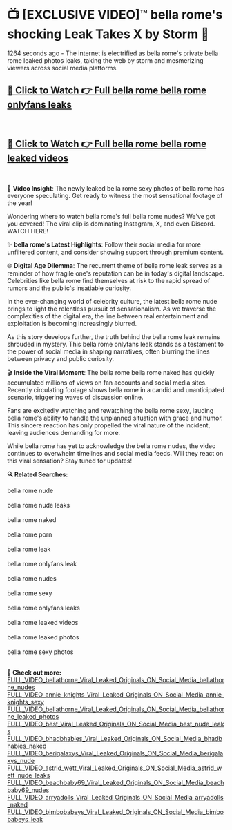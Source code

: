 # 📺 [EXCLUSIVE VIDEO]™ bella rome's shocking Leak Takes X by Storm 🚀

1264 seconds ago - The internet is electrified as bella rome's private bella rome leaked photos leaks, taking the web by storm and mesmerizing viewers across social media platforms.

<h2><a href="https://github-6l9.pages.dev/link1">🔗 Click to Watch 👉 Full bella rome bella rome onlyfans leaks</a></h2><br>
<h2><a href="https://github-6l9.pages.dev/link2">🔗 Click to Watch 👉 Full bella rome bella rome leaked videos</a></h2><br>

🎥 **Video Insight**: The newly leaked bella rome sexy photos of bella rome has everyone speculating. Get ready to witness the most sensational footage of the year!

Wondering where to watch bella rome's full bella rome nudes? We've got you covered! The viral clip is dominating Instagram, X, and even Discord. WATCH HERE!

✨ **bella rome's Latest Highlights**: Follow their social media for more unfiltered content, and consider showing support through premium content.

🌐 **Digital Age Dilemma**: The recurrent theme of bella rome leak serves as a reminder of how fragile one's reputation can be in today's digital landscape. Celebrities like bella rome find themselves at risk to the rapid spread of rumors and the public's insatiable curiosity.

In the ever-changing world of celebrity culture, the latest bella rome nude brings to light the relentless pursuit of sensationalism. As we traverse the complexities of the digital era, the line between real entertainment and exploitation is becoming increasingly blurred.

As this story develops further, the truth behind the bella rome leak remains shrouded in mystery. This bella rome onlyfans leak stands as a testament to the power of social media in shaping narratives, often blurring the lines between privacy and public curiosity.

🎬 **Inside the Viral Moment**: The bella rome bella rome naked has quickly accumulated millions of views on fan accounts and social media sites. Recently circulating footage shows bella rome in a candid and unanticipated scenario, triggering waves of discussion online.

Fans are excitedly watching and rewatching the bella rome sexy, lauding bella rome's ability to handle the unplanned situation with grace and humor. This sincere reaction has only propelled the viral nature of the incident, leaving audiences demanding for more.

While bella rome has yet to acknowledge the bella rome nudes, the video continues to overwhelm timelines and social media feeds. Will they react on this viral sensation? Stay tuned for updates!

<strong>🔍 Related Searches:</strong>

bella rome nude
<br><br>
bella rome nude leaks
<br><br>
bella rome naked
<br><br>
bella rome porn
<br><br>
bella rome leak
<br><br>
bella rome onlyfans leak
<br><br>
bella rome nudes
<br><br>
bella rome sexy
<br><br>
bella rome onlyfans leaks
<br><br>
bella rome leaked videos
<br><br>
bella rome leaked photos
<br><br>
bella rome sexy photos
<br><br>



<strong>🔗 Check out more:</strong><br>
<a href="./FULL_VIDEO_bellathorne_Viral_Leaked_Originals_ON_Social_Media_bellathorne_nudes.md">FULL_VIDEO_bellathorne_Viral_Leaked_Originals_ON_Social_Media_bellathorne_nudes</a><br>
<a href="./FULL_VIDEO_annie_knights_Viral_Leaked_Originals_ON_Social_Media_annie_knights_sexy.md">FULL_VIDEO_annie_knights_Viral_Leaked_Originals_ON_Social_Media_annie_knights_sexy</a><br>
<a href="./FULL_VIDEO_bellathorne_Viral_Leaked_Originals_ON_Social_Media_bellathorne_leaked_photos.md">FULL_VIDEO_bellathorne_Viral_Leaked_Originals_ON_Social_Media_bellathorne_leaked_photos</a><br>
<a href="./FULL_VIDEO_best_Viral_Leaked_Originals_ON_Social_Media_best_nude_leaks.md">FULL_VIDEO_best_Viral_Leaked_Originals_ON_Social_Media_best_nude_leaks</a><br>
<a href="./FULL_VIDEO_bhadbhabies_Viral_Leaked_Originals_ON_Social_Media_bhadbhabies_naked.md">FULL_VIDEO_bhadbhabies_Viral_Leaked_Originals_ON_Social_Media_bhadbhabies_naked</a><br>
<a href="./FULL_VIDEO_berigalaxys_Viral_Leaked_Originals_ON_Social_Media_berigalaxys_nude.md">FULL_VIDEO_berigalaxys_Viral_Leaked_Originals_ON_Social_Media_berigalaxys_nude</a><br>
<a href="./FULL_VIDEO_astrid_wett_Viral_Leaked_Originals_ON_Social_Media_astrid_wett_nude_leaks.md">FULL_VIDEO_astrid_wett_Viral_Leaked_Originals_ON_Social_Media_astrid_wett_nude_leaks</a><br>
<a href="./FULL_VIDEO_beachbaby69_Viral_Leaked_Originals_ON_Social_Media_beachbaby69_nudes.md">FULL_VIDEO_beachbaby69_Viral_Leaked_Originals_ON_Social_Media_beachbaby69_nudes</a><br>
<a href="./FULL_VIDEO_arryadolls_Viral_Leaked_Originals_ON_Social_Media_arryadolls_naked.md">FULL_VIDEO_arryadolls_Viral_Leaked_Originals_ON_Social_Media_arryadolls_naked</a><br>
<a href="./FULL_VIDEO_bimbobabeys_Viral_Leaked_Originals_ON_Social_Media_bimbobabeys_leak.md">FULL_VIDEO_bimbobabeys_Viral_Leaked_Originals_ON_Social_Media_bimbobabeys_leak</a><br>
